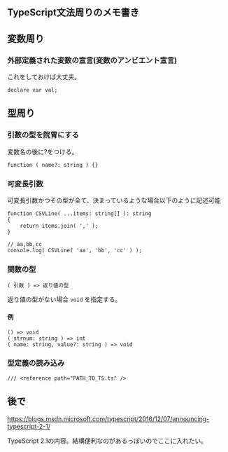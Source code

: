 ## TypeScript文法周りのメモ書き


## 変数周り

### 外部定義された変数の宣言(変数のアンビエント宣言)

これをしておけば大丈夫。

```
declare var val;
```

## 型周り

### 引数の型を院胃にする

変数名の後に?をつける。

```
function ( name?: string ) {}
```

### 可変長引数

可変長引数かつその型が全て、決まっているような場合以下のように記述可能

```
function CSVLine( ...items: string[] ): string
{
	return items.join( ',' );
}

// aa,bb,cc
console.log( CSVLine( 'aa', 'bb', 'cc' ) );
```

### 関数の型

```
( 引数 ) => 返り値の型
```

返り値の型がない場合 `void` を指定する。

#### 例

```
() => void
( strnum: string ) => int
( name: string, value?: string ) => void
```

### 型定義の読み込み

```
/// <reference path="PATH_TO_TS.ts" />
```

## 後で

https://blogs.msdn.microsoft.com/typescript/2016/12/07/announcing-typescript-2-1/

TypeScript 2.1の内容。結構便利なのがあるっぽいのでここに入れたい。
